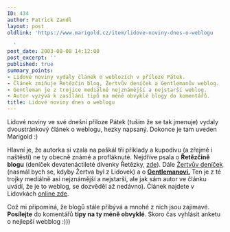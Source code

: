 ```yaml
---
ID: 434
author: Patrick Zandl
layout: post
oldlink: 'https://www.marigold.cz/item/lidove-noviny-dnes-o-weblogu

  '
post_date: 2003-08-08 14:12:00
post_excerpt: ''
published: true
summary_points:
- Lidové noviny vydaly článek o weblozích v příloze Pátek.
- Článek zmiňuje Řetězčin blog, Žertvův deníček a Gentlemanův weblog.
- Gentleman je z trojice mediálně nejznámější a nejstarší weblog.
- Autor vyzývá k zasílání tipů na méně obvyklé blogy do komentářů.
title: Lidové noviny dnes o weblogu
---
```


<p>
Lidové noviny ve své dnešní příloze Pátek (tuším že se tak jmenuje) vydaly dvoustránkový článek o weblogu, hezky napsaný. Dokonce je tam uveden Marigold :) </p>

<p>
Hlavní je, že autorka si vzala na paškál tři příklady a kupodivu (a zřejmě i naštěstí) ne ty obecně známé a profláknuté. Nejdříve psala o <STRONG>Řetězčině blogu</STRONG> (deníček devatenáctileté dívenky Řetězky, <A href="http://www.bloguje.cz/blogy/reteska/" target=_blank>zde</A>). Dále <A href="http://www.bloguje.cz/blogy/zertva/" target=_blank>Žertvův deníček </A>(nasmál bych se, kdyby Žertva byl z Lidovek) a o <STRONG><A href="http://www.gentleman.cz/"><STRONG>Gentlemanovi.</STRONG></A></STRONG> Ten je z té trojky mediálně asi nejznámější a nejstarší, ale jak sám autor ve článku uvádí, že je to weblog, se dozvěděl až nedávno). Článek najdete v Lidovkách <A href="http://www.lidovky.cz/archivln/archivln.phtml?id=191948&amp;sec=35&amp;sub=65&amp;dat=20030808" target=_blank>online zde</A>. </p>

<p>
Což mi připomíná, že blogů stále přibývá a mnohé z nich jsou zajímavé. <STRONG>Posílejte</STRONG> do komentářů <STRONG>tipy na ty méně obvyklé</STRONG>. Skoro čas vyhlásit anketu o nejlepší webblog :)))</p>